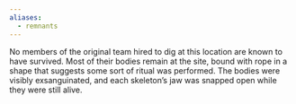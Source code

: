 ```yaml
---
aliases:
  - remnants
---
```

No members of the original team hired to dig at this location are known to have survived. Most of their bodies remain at the site, bound with rope in a shape that suggests some sort of ritual was performed. The bodies were visibly exsanguinated, and each skeleton’s jaw was snapped open while they were still alive.
